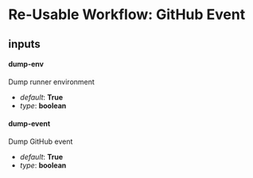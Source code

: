 # Re-Usable Workflow: GitHub Event
## inputs
#### dump-env
Dump runner environment


- *default*: __True__
- *type*: __boolean__
#### dump-event
Dump GitHub event


- *default*: __True__
- *type*: __boolean__